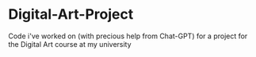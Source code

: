 # Digital-Art-Project
Code i've worked on (with precious help from Chat-GPT) for a project for the Digital Art course at my university
